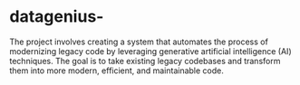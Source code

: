 # datagenius-
The project involves creating a system that automates the process of modernizing legacy code by leveraging generative artificial intelligence (AI) techniques. The goal is to take existing legacy codebases and transform them into more modern, efficient, and maintainable code.
